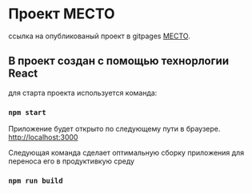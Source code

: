 # Проект МЕСТО

ссылка на опубликованый проект в gitpages [МЕСТО](https://kovalevdg.github.io/mesto/).

## В проект создан с помощью технорлогии React

для старта проекта используется команда:

### `npm start`

Приложение будет открыто по следующему пути в браузере.\
[http://localhost:3000](http://localhost:3000)

Следующая команда сделает оптимальную сборку приложения для переноса его в продуктивкую среду

### `npm run build`

